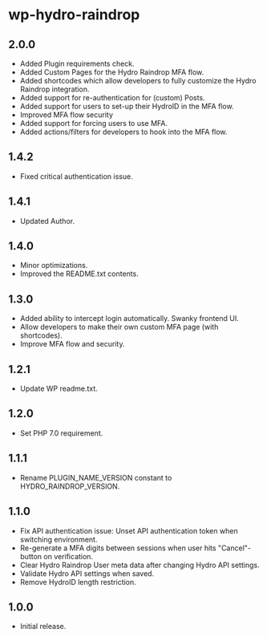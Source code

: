 # wp-hydro-raindrop

## 2.0.0

- Added Plugin requirements check.
- Added Custom Pages for the Hydro Raindrop MFA flow.
- Added shortcodes which allow developers to fully customize the Hydro Raindrop integration.
- Added support for re-authentication for (custom) Posts.
- Added support for users to set-up their HydroID in the MFA flow.
- Improved MFA flow security
- Added support for forcing users to use MFA.
- Added actions/filters for developers to hook into the MFA flow.

## 1.4.2

- Fixed critical authentication issue.

## 1.4.1

- Updated Author.

## 1.4.0

- Minor optimizations.
- Improved the README.txt contents.

## 1.3.0

- Added ability to intercept login automatically. Swanky frontend UI.
- Allow developers to make their own custom MFA page (with shortcodes).
- Improve MFA flow and security.

## 1.2.1

- Update WP readme.txt.

## 1.2.0

- Set PHP 7.0 requirement.

## 1.1.1

- Rename PLUGIN_NAME_VERSION constant to HYDRO_RAINDROP_VERSION.

## 1.1.0

- Fix API authentication issue: Unset API authentication token when switching environment.
- Re-generate a MFA digits between sessions when user hits "Cancel"-button on verification.
- Clear Hydro Raindrop User meta data after changing Hydro API settings.
- Validate Hydro API settings when saved. 
- Remove HydroID length restriction.

## 1.0.0

- Initial release.
